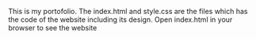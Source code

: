 This is my portofolio.
The index.html and style.css are the files which has the code of the website including its design.
Open index.html in your browser to see the website